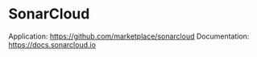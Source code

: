 # SonarCloud

Application: https://github.com/marketplace/sonarcloud
Documentation: https://docs.sonarcloud.io
